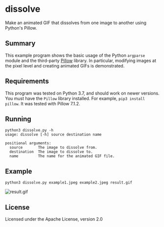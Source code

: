 # dissolve
Make an animated GIF that dissolves from one image to another using Python's Pillow.

## Summary
This example program shows the basic usage of the Python `argparse` module and the third-party [Pillow](https://python-pillow.org) library. In particular, modifying images at the pixel level and creating animated GIFs is demonstrated.

## Requirements
This program was tested on Python 3.7, and should work on newer versions. You must have the `Pillow` library installed. For example, `pip3 install pillow`. It was tested with Pillow 7.1.2.

## Running

```
python3 dissolve.py -h           
usage: dissolve [-h] source destination name

positional arguments:
  source       The image to dissolve from.
  destination  The image to dissolve to.
  name         The name for the animated GIF file.
```

## Example

```
python3 dissolve.py example1.jpeg example2.jpeg result.gif
```
![result.gif](result.gif)

## License
Licensed under the Apache License, version 2.0